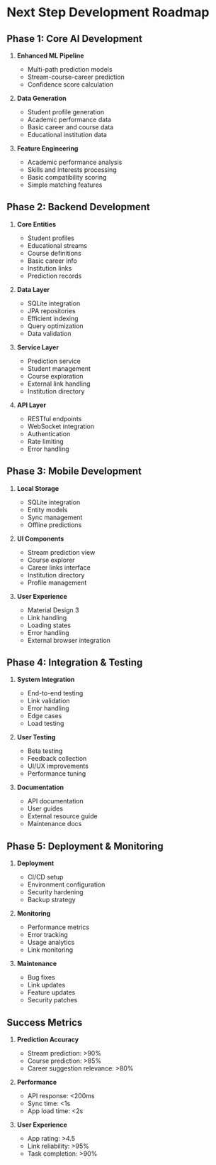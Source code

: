 # Next Step Development Roadmap

## Phase 1: Core AI Development
1. **Enhanced ML Pipeline**
   - Multi-path prediction models
   - Stream-course-career prediction
   - Confidence score calculation

2. **Data Generation**
   - Student profile generation
   - Academic performance data
   - Basic career and course data
   - Educational institution data

3. **Feature Engineering**
   - Academic performance analysis
   - Skills and interests processing
   - Basic compatibility scoring
   - Simple matching features

## Phase 2: Backend Development
1. **Core Entities**
   - Student profiles
   - Educational streams
   - Course definitions
   - Basic career info
   - Institution links
   - Prediction records

2. **Data Layer**
   - SQLite integration
   - JPA repositories
   - Efficient indexing
   - Query optimization
   - Data validation

3. **Service Layer**
   - Prediction service
   - Student management
   - Course exploration
   - External link handling
   - Institution directory

4. **API Layer**
   - RESTful endpoints
   - WebSocket integration
   - Authentication
   - Rate limiting
   - Error handling

## Phase 3: Mobile Development
1. **Local Storage**
   - SQLite integration
   - Entity models
   - Sync management
   - Offline predictions

2. **UI Components**
   - Stream prediction view
   - Course explorer
   - Career links interface
   - Institution directory
   - Profile management

3. **User Experience**
   - Material Design 3
   - Link handling
   - Loading states
   - Error handling
   - External browser integration

## Phase 4: Integration & Testing
1. **System Integration**
   - End-to-end testing
   - Link validation
   - Error handling
   - Edge cases
   - Load testing

2. **User Testing**
   - Beta testing
   - Feedback collection
   - UI/UX improvements
   - Performance tuning

3. **Documentation**
   - API documentation
   - User guides
   - External resource guide
   - Maintenance docs

## Phase 5: Deployment & Monitoring
1. **Deployment**
   - CI/CD setup
   - Environment configuration
   - Security hardening
   - Backup strategy

2. **Monitoring**
   - Performance metrics
   - Error tracking
   - Usage analytics
   - Link monitoring

3. **Maintenance**
   - Bug fixes
   - Link updates
   - Feature updates
   - Security patches

## Success Metrics

1. **Prediction Accuracy**
   - Stream prediction: >90%
   - Course prediction: >85%
   - Career suggestion relevance: >80%

2. **Performance**
   - API response: <200ms
   - Sync time: <1s
   - App load time: <2s

3. **User Experience**
   - App rating: >4.5
   - Link reliability: >95%
   - Task completion: >90%
